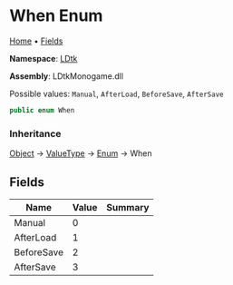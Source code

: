 # When Enum

[Home](../../README.md) &#x2022; [Fields](#fields)

**Namespace**: [LDtk](../README.md)

**Assembly**: LDtkMonogame\.dll

  
 Possible values: `Manual`, `AfterLoad`, `BeforeSave`, `AfterSave` 

```csharp
public enum When
```

### Inheritance

[Object](https://docs.microsoft.com/en-us/dotnet/api/system.object) &#x2192; [ValueType](https://docs.microsoft.com/en-us/dotnet/api/system.valuetype) &#x2192; [Enum](https://docs.microsoft.com/en-us/dotnet/api/system.enum) &#x2192; When

## Fields

| Name | Value | Summary |
| ---- | ----- | ------- |
| Manual | 0 |
| AfterLoad | 1 |
| BeforeSave | 2 |
| AfterSave | 3 |

